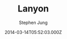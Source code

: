 ---
title: Lanyon
github: https://github.com/tummychow/lanyon-hugo
demo: https://tummychow.github.io/lanyon-hugo/
author: Stephen Jung
ssg:
  - Hugo
cms:
  - Markdown
date: 2014-03-14T05:52:03.000Z
description: Port of poole/lanyon, to spf13/hugo
draft: true
publish_date: '2014-03-14T05:52:03Z'
update_date: '2021-01-23T04:37:23Z'
github_star: 158
github_fork: 74
---